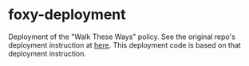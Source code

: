 # foxy-deployment
Deployment of the "Walk These Ways" policy. See the original repo's deployment instruction at [here](https://github.com/Improbable-AI/walk-these-ways). This deployment code is based on that deployment instruction.
